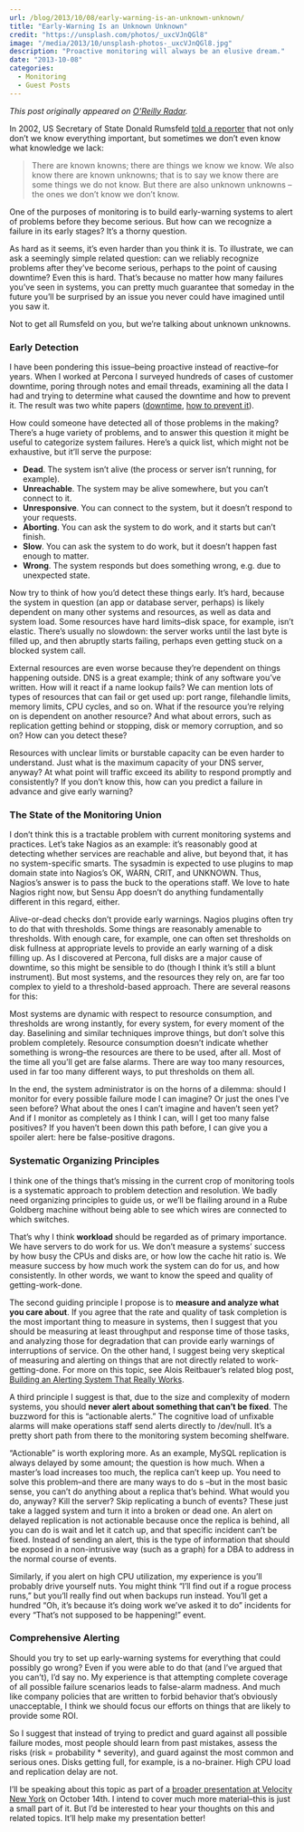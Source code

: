 ```yaml
---
url: /blog/2013/10/08/early-warning-is-an-unknown-unknown/
title: "Early-Warning Is an Unknown Unknown"
credit: "https://unsplash.com/photos/_uxcVJnQGl8"
image: "/media/2013/10/unsplash-photos-_uxcVJnQGl8.jpg"
description: "Proactive monitoring will always be an elusive dream."
date: "2013-10-08"
categories:
  - Monitoring
  - Guest Posts
---
```


*This post originally appeared on [O'Reilly Radar](http://radar.oreilly.com/2013/10/early-warning-is-an-unknown-unknown.html).*

In 2002, US Secretary of State Donald Rumsfeld [told a reporter](http://www.youtube.com/watch?v=GiPe1OiKQuk) that not only don’t we know everything important, but sometimes we don’t even know what knowledge we lack:

>   There are known knowns; there are things we know we know. We also know there are known unknowns; that is to say we know there are some things we do not know. But there are also unknown unknowns – the ones we don’t know we don’t know.

One of the purposes of monitoring is to build early-warning systems to alert of problems before they become serious. But how can we recognize a failure in its early stages? It’s a thorny question.

As hard as it seems, it’s even harder than you think it is. To illustrate, we can ask a seemingly simple related question: can we reliably recognize problems after they’ve become serious, perhaps to the point of causing downtime? Even this is hard. That’s because no matter how many failures you’ve seen in systems, you can pretty much guarantee that someday in the future you’ll be surprised by an issue you never could have imagined until you saw it.

Not to get all Rumsfeld on you, but we’re talking about unknown unknowns.

### Early Detection

I have been pondering this issue–being proactive instead of reactive–for years. When I worked at Percona I surveyed hundreds of cases of customer downtime, poring through notes and email threads, examining all the data I had and trying to determine what caused the downtime and how to prevent it. The result was two white papers ([downtime](http://www.percona.com/about-us/mysql-white-paper/causes-of-downtime-in-production-mysql-servers), [how to prevent it](http://www.percona.com/about-us/mysql-white-paper/preventing-mysql-emergencies)).

How could someone have detected all of those problems in the making? There’s a huge variety of problems, and to answer this question it might be useful to categorize system failures. Here’s a quick list, which might not be exhaustive, but it’ll serve the purpose:

*    **Dead**. The system isn’t alive (the process or server isn’t running, for example).
*    **Unreachable**. The system may be alive somewhere, but you can’t connect to it.
*    **Unresponsive**. You can connect to the system, but it doesn’t respond to your requests.
*    **Aborting**. You can ask the system to do work, and it starts but can’t finish.
*    **Slow**. You can ask the system to do work, but it doesn’t happen fast enough to matter.
*    **Wrong**. The system responds but does something wrong, e.g. due to unexpected state.

Now try to think of how you’d detect these things early. It’s hard, because the system in question (an app or database server, perhaps) is likely dependent on many other systems and resources, as well as data and system load. Some resources have hard limits–disk space, for example, isn’t elastic. There’s usually no slowdown: the server works until the last byte is filled up, and then abruptly starts failing, perhaps even getting stuck on a blocked system call.

External resources are even worse because they’re dependent on things happening outside. DNS is a great example; think of any software you’ve written. How will it react if a name lookup fails? We can mention lots of types of resources that can fail or get used up: port range, filehandle limits, memory limits, CPU cycles, and so on. What if the resource you’re relying on is dependent on another resource? And what about errors, such as replication getting behind or stopping, disk or memory corruption, and so on? How can you detect these?

Resources with unclear limits or burstable capacity can be even harder to understand. Just what is the maximum capacity of your DNS server, anyway? At what point will traffic exceed its ability to respond promptly and consistently? If you don’t know this, how can you predict a failure in advance and give early warning?

### The State of the Monitoring Union

I don’t think this is a tractable problem with current monitoring systems and practices. Let’s take Nagios as an example: it’s reasonably good at detecting whether services are reachable and alive, but beyond that, it has no system-specific smarts. The sysadmin is expected to use plugins to map domain state into Nagios’s OK, WARN, CRIT, and UNKNOWN. Thus, Nagios’s answer is to pass the buck to the operations staff. We love to hate Nagios right now, but Sensu App doesn’t do anything fundamentally different in this regard, either.

Alive-or-dead checks don’t provide early warnings. Nagios plugins often try to do that with thresholds. Some things are reasonably amenable to thresholds. With enough care, for example, one can often set thresholds on disk fullness at appropriate levels to provide an early warning of a disk filling up. As I discovered at Percona, full disks are a major cause of downtime, so this might be sensible to do (though I think it’s still a blunt instrument). But most systems, and the resources they rely on, are far too complex to yield to a threshold-based approach. There are several reasons for this:

Most systems are dynamic with respect to resource consumption, and thresholds are wrong instantly, for every system, for every moment of the day. Baselining and similar techniques improve things, but don’t solve this problem completely. Resource consumption doesn’t indicate whether something is wrong–the resources are there to be used, after all. Most of the time all you’ll get are false alarms. There are way too many resources, used in far too many different ways, to put thresholds on them all.

In the end, the system administrator is on the horns of a dilemma: should I monitor for every possible failure mode I can imagine? Or just the ones I’ve seen before? What about the ones I can’t imagine and haven’t seen yet? And if I monitor as completely as I think I can, will I get too many false positives? If you haven’t been down this path before, I can give you a spoiler alert: here be false-positive dragons.

### Systematic Organizing Principles

I think one of the things that’s missing in the current crop of monitoring tools is a systematic approach to problem detection and resolution. We badly need organizing principles to guide us, or we’ll be flailing around in a Rube Goldberg machine without being able to see which wires are connected to which switches.

That’s why I think **workload** should be regarded as of primary importance. We have servers to do work for us. We don’t measure a systems’ success by how busy the CPUs and disks are, or how low the cache hit ratio is. We measure success by how much work the system can do for us, and how consistently. In other words, we want to know the speed and quality of getting-work-done.

The second guiding principle I propose is to **measure and analyze what you care about**. If you agree that the rate and quality of task completion is the most important thing to measure in systems, then I suggest that you should be measuring at least throughput and response time of those tasks, and analyzing those for degradation that can provide early warnings of interruptions of service. On the other hand, I suggest being very skeptical of measuring and alerting on things that are not directly related to work-getting-done. For more on this topic, see Alois Reitbauer’s related blog post, [Building an Alerting System That Really Works](http://programming.oreilly.com/2013/09/building-an-alerting-system-that-really-works.html).

A third principle I suggest is that, due to the size and complexity of modern systems, you should **never alert about something that can’t be fixed**. The buzzword for this is “actionable alerts.” The cognitive load of unfixable alarms will make operations staff send alerts directly to /dev/null. It’s a pretty short path from there to the monitoring system becoming shelfware.

“Actionable” is worth exploring more. As an example, MySQL replication is always delayed by some amount; the question is how much. When a master’s load increases too much, the replica can’t keep up. You need to solve this problem–and there are many ways to do s –but in the most basic sense, you can’t do anything about a replica that’s behind. What would you do, anyway? Kill the server? Skip replicating a bunch of events? These just take a lagged system and turn it into a broken or dead one. An alert on delayed replication is not actionable because once the replica is behind, all you can do is wait and let it catch up, and that specific incident can’t be fixed. Instead of sending an alert, this is the type of information that should be exposed in a non-intrusive way (such as a graph) for a DBA to address in the normal course of events.

Similarly, if you alert on high CPU utilization, my experience is you’ll probably drive yourself nuts. You might think “I’ll find out if a rogue process runs,” but you’ll really find out when backups run instead. You’ll get a hundred “Oh, it’s because it’s doing work we’ve asked it to do” incidents for every “That’s not supposed to be happening!” event.

### Comprehensive Alerting

Should you try to set up early-warning systems for everything that could possibly go wrong? Even if you were able to do that (and I’ve argued that you can’t), I’d say no. My experience is that attempting complete coverage of all possible failure scenarios leads to false-alarm madness. And much like company policies that are written to forbid behavior that’s obviously unacceptable, I think we should focus our efforts on things that are likely to provide some ROI.

So I suggest that instead of trying to predict and guard against all possible failure modes, most people should learn from past mistakes, assess the risks (risk = probability * severity), and guard against the most common and serious ones. Disks getting full, for example, is a no-brainer. High CPU load and replication delay are not.

I’ll be speaking about this topic as part of a [broader presentation at Velocity New York](http://velocityconf.com/velocityny2013/public/schedule/detail/31361/) on October 14th. I intend to cover much more material–this is just a small part of it. But I’d be interested to hear your thoughts on this and related topics. It’ll help make my presentation better!


